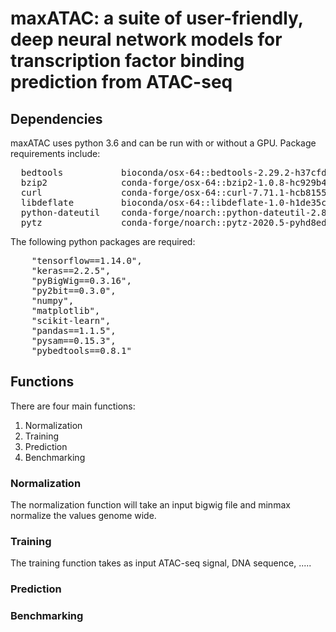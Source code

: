 # maxATAC: a suite of user-friendly, deep neural network models for transcription factor binding prediction from ATAC-seq 

## Dependencies

maxATAC uses python 3.6 and can be run with or without a GPU. Package requirements include:

<pre>
  bedtools           bioconda/osx-64::bedtools-2.29.2-h37cfd92_0
  bzip2              conda-forge/osx-64::bzip2-1.0.8-hc929b4f_4
  curl               conda-forge/osx-64::curl-7.71.1-hcb81553_8
  libdeflate         bioconda/osx-64::libdeflate-1.0-h1de35cc_1
  python-dateutil    conda-forge/noarch::python-dateutil-2.8.1-py_0
  pytz               conda-forge/noarch::pytz-2020.5-pyhd8ed1ab_0 
</pre>

The following python packages are required:
<pre>
    "tensorflow==1.14.0",
    "keras==2.2.5",
    "pyBigWig==0.3.16",
    "py2bit==0.3.0",
    "numpy",
    "matplotlib",
    "scikit-learn",
    "pandas==1.1.5",
    "pysam==0.15.3",
    "pybedtools==0.8.1"
</pre>

## Functions

There are four main functions:

1. Normalization
2. Training
3. Prediction
4. Benchmarking

### Normalization

The normalization function will take an input bigwig file and minmax normalize the values genome wide.

### Training

The training function takes as input ATAC-seq signal, DNA sequence, .....

### Prediction

### Benchmarking